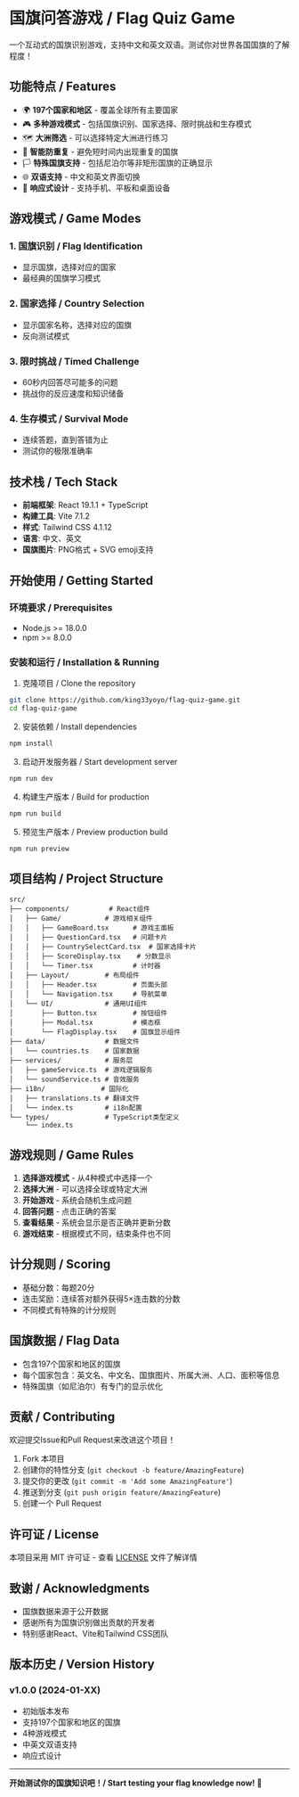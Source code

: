 # 国旗问答游戏 / Flag Quiz Game

一个互动式的国旗识别游戏，支持中文和英文双语。测试你对世界各国国旗的了解程度！

## 功能特点 / Features

- 🌍 **197个国家和地区** - 覆盖全球所有主要国家
- 🎮 **多种游戏模式** - 包括国旗识别、国家选择、限时挑战和生存模式
- 🗺️ **大洲筛选** - 可以选择特定大洲进行练习
- 🎯 **智能防重复** - 避免短时间内出现重复的国旗
- 🏳️ **特殊国旗支持** - 包括尼泊尔等非矩形国旗的正确显示
- 🌐 **双语支持** - 中文和英文界面切换
- 📱 **响应式设计** - 支持手机、平板和桌面设备

## 游戏模式 / Game Modes

### 1. 国旗识别 / Flag Identification
- 显示国旗，选择对应的国家
- 最经典的国旗学习模式

### 2. 国家选择 / Country Selection  
- 显示国家名称，选择对应的国旗
- 反向测试模式

### 3. 限时挑战 / Timed Challenge
- 60秒内回答尽可能多的问题
- 挑战你的反应速度和知识储备

### 4. 生存模式 / Survival Mode
- 连续答题，直到答错为止
- 测试你的极限准确率

## 技术栈 / Tech Stack

- **前端框架**: React 19.1.1 + TypeScript
- **构建工具**: Vite 7.1.2
- **样式**: Tailwind CSS 4.1.12
- **语言**: 中文、英文
- **国旗图片**: PNG格式 + SVG emoji支持

## 开始使用 / Getting Started

### 环境要求 / Prerequisites

- Node.js >= 18.0.0
- npm >= 8.0.0

### 安装和运行 / Installation & Running

1. 克隆项目 / Clone the repository
```bash
git clone https://github.com/king33yoyo/flag-quiz-game.git
cd flag-quiz-game
```

2. 安装依赖 / Install dependencies
```bash
npm install
```

3. 启动开发服务器 / Start development server
```bash
npm run dev
```

4. 构建生产版本 / Build for production
```bash
npm run build
```

5. 预览生产版本 / Preview production build
```bash
npm run preview
```

## 项目结构 / Project Structure

```
src/
├── components/          # React组件
│   ├── Game/           # 游戏相关组件
│   │   ├── GameBoard.tsx      # 游戏主面板
│   │   ├── QuestionCard.tsx   # 问题卡片
│   │   ├── CountrySelectCard.tsx  # 国家选择卡片
│   │   ├── ScoreDisplay.tsx    # 分数显示
│   │   └── Timer.tsx          # 计时器
│   ├── Layout/         # 布局组件
│   │   ├── Header.tsx         # 页面头部
│   │   └── Navigation.tsx     # 导航菜单
│   └── UI/             # 通用UI组件
│       ├── Button.tsx         # 按钮组件
│       ├── Modal.tsx          # 模态框
│       └── FlagDisplay.tsx    # 国旗显示组件
├── data/               # 数据文件
│   └── countries.ts    # 国家数据
├── services/           # 服务层
│   ├── gameService.ts  # 游戏逻辑服务
│   └── soundService.ts # 音效服务
├── i18n/              # 国际化
│   ├── translations.ts # 翻译文件
│   └── index.ts        # i18n配置
└── types/              # TypeScript类型定义
    └── index.ts
```

## 游戏规则 / Game Rules

1. **选择游戏模式** - 从4种模式中选择一个
2. **选择大洲** - 可以选择全球或特定大洲
3. **开始游戏** - 系统会随机生成问题
4. **回答问题** - 点击正确的答案
5. **查看结果** - 系统会显示是否正确并更新分数
6. **游戏结束** - 根据模式不同，结束条件也不同

## 计分规则 / Scoring

- 基础分数：每题20分
- 连击奖励：连续答对额外获得5×连击数的分数
- 不同模式有特殊的计分规则

## 国旗数据 / Flag Data

- 包含197个国家和地区的国旗
- 每个国家包含：英文名、中文名、国旗图片、所属大洲、人口、面积等信息
- 特殊国旗（如尼泊尔）有专门的显示优化

## 贡献 / Contributing

欢迎提交Issue和Pull Request来改进这个项目！

1. Fork 本项目
2. 创建你的特性分支 (`git checkout -b feature/AmazingFeature`)
3. 提交你的更改 (`git commit -m 'Add some AmazingFeature'`)
4. 推送到分支 (`git push origin feature/AmazingFeature`)
5. 创建一个 Pull Request

## 许可证 / License

本项目采用 MIT 许可证 - 查看 [LICENSE](LICENSE) 文件了解详情

## 致谢 / Acknowledgments

- 国旗数据来源于公开数据
- 感谢所有为国旗识别做出贡献的开发者
- 特别感谢React、Vite和Tailwind CSS团队

## 版本历史 / Version History

### v1.0.0 (2024-01-XX)
- 初始版本发布
- 支持197个国家和地区的国旗
- 4种游戏模式
- 中英文双语支持
- 响应式设计

---

**开始测试你的国旗知识吧！/ Start testing your flag knowledge now!** 🎌

